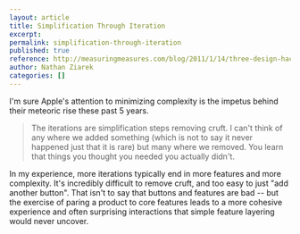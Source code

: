 ```yaml
---
layout: article
title: Simplification Through Iteration
excerpt: 
permalink: simplification-through-iteration
published: true
reference: http://measuringmeasures.com/blog/2011/1/14/three-design-hacks-from-apple.html
author: Nathan Ziarek
categories: []
---
```



I'm sure Apple's attention to minimizing complexity is the impetus behind their meteoric rise these past 5 years.

> The iterations are simplification steps removing cruft. I can't think of any where we added something (which is not to say it never happened just that it is rare) but many where we removed. You learn that things you thought you needed you actually didn't.

In my experience, more iterations typically end in more features and more complexity. It's incredibly difficult to remove cruft, and too easy to just "add another button". That isn't to say that buttons and features are bad -- but the exercise of paring a product to core features leads to a more cohesive experience and often surprising interactions that simple feature layering would never uncover.
